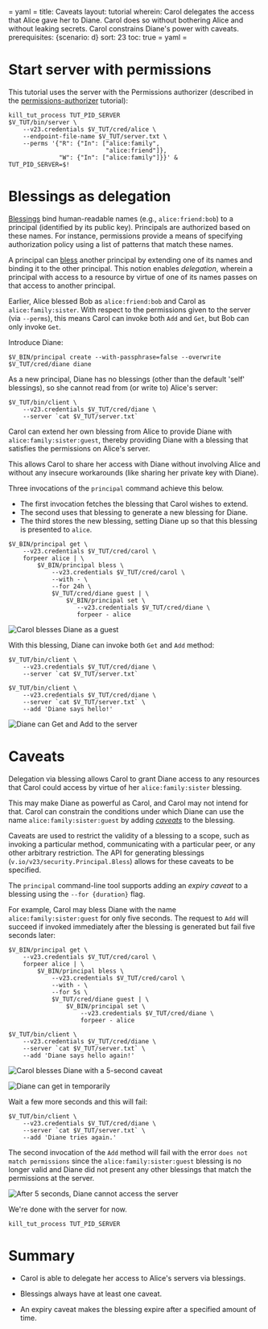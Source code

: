 = yaml =
title: Caveats
layout: tutorial
wherein: Carol delegates the access that Alice gave her to Diane.  Carol does so without bothering Alice and without leaking secrets.  Carol constrains Diane's power with caveats.
prerequisites: {scenario: d}
sort: 23
toc: true
= yaml =

# Start server with permissions

This tutorial uses the server with the Permissions authorizer
(described in the [permissions-authorizer] tutorial):

<!-- @startServerWithPerms @test @sleep -->
```
kill_tut_process TUT_PID_SERVER
$V_TUT/bin/server \
    --v23.credentials $V_TUT/cred/alice \
    --endpoint-file-name $V_TUT/server.txt \
    --perms '{"R": {"In": ["alice:family",
                           "alice:friend"]},
              "W": {"In": ["alice:family"]}}' &
TUT_PID_SERVER=$!
```


# Blessings as delegation

[Blessings][blessing] bind human-readable names (e.g.,
`alice:friend:bob`) to a principal (identified by its public
key). Principals are authorized based on these names.  For instance,
permissions provide a means of specifying authorization policy using a
list of patterns that match these names.


A principal can [bless] another principal by
extending one of its names and binding it to the other principal.
This notion enables _delegation_, wherein a principal with access to
a resource by virtue of one of its names passes on that access to
another principal.

Earlier, Alice blessed Bob as `alice:friend:bob` and Carol as
`alice:family:sister`.  With respect to the permissions given to the
server (via `--perms`), this means Carol can invoke both `Add` and `Get`, but Bob can
only invoke `Get`.

Introduce Diane:

<!-- @createDiane @test -->
```
$V_BIN/principal create --with-passphrase=false --overwrite $V_TUT/cred/diane diane
```

As a new principal, Diane has no blessings (other than the default
'self' blessings), so she cannot read from (or write to) Alice's server:

<!-- @dianeCannotRead -->
```
$V_TUT/bin/client \
    --v23.credentials $V_TUT/cred/diane \
    --server `cat $V_TUT/server.txt`
```

Carol can extend her own blessing from Alice to provide Diane with
`alice:family:sister:guest`, thereby providing Diane with a blessing
that satisfies the permissions on Alice's server.

This allows Carol to share her access with Diane without involving
Alice and without any insecure workarounds (like sharing her private
key with Diane).

Three invocations of the `principal` command achieve this below.
* The first invocation fetches the blessing that Carol wishes to
  extend.
* The second uses that blessing to generate a new blessing for Diane.
* The third stores the new blessing, setting Diane up so that this
  blessing is presented to `alice`.

<!-- @carolDelegatesToDiane @test -->
```
$V_BIN/principal get \
    --v23.credentials $V_TUT/cred/carol \
    forpeer alice | \
        $V_BIN/principal bless \
            --v23.credentials $V_TUT/cred/carol \
            --with - \
            --for 24h \
            $V_TUT/cred/diane guest | \
                $V_BIN/principal set \
                   --v23.credentials $V_TUT/cred/diane \
                   forpeer - alice
```

![Carol blesses Diane as a guest](/images/tut/security05-carol-blesses-diane.svg)

With this blessing, Diane can invoke both `Get` and `Add` method:

<!-- @dianeCanNowAdd @test -->
```
$V_TUT/bin/client \
    --v23.credentials $V_TUT/cred/diane \
    --server `cat $V_TUT/server.txt`

$V_TUT/bin/client \
    --v23.credentials $V_TUT/cred/diane \
    --server `cat $V_TUT/server.txt` \
    --add 'Diane says hello!'
```

![Diane can Get and Add to the server](/images/tut/security06-carol-diane-succeed.svg)

# Caveats

Delegation via blessing allows Carol to grant Diane access to any
resources that Carol could access by virtue of her
`alice:family:sister` blessing.

This may make Diane as powerful as Carol, and Carol may not intend for
that. Carol can constrain the conditions under which Diane can use the
name `alice:family:sister:guest` by adding [_caveats_][caveats] to the
blessing.

Caveats are used to restrict the validity of a blessing to a scope,
such as invoking a particular method, communicating with a particular
peer, or any other arbitrary restriction. The API for generating
blessings (`v.io/v23/security.Principal.Bless`) allows for
these caveats to be specified.

The `principal` command-line tool supports adding an _expiry caveat_
to a blessing using the `--for {duration}` flag.

For example, Carol may bless Diane with the name
`alice:family:sister:guest` for only five seconds. The request to
`Add` will succeed if invoked immediately after the blessing is
generated but fail five seconds later:

<!-- @carolBlessesDianeAsGuest @test -->
```
$V_BIN/principal get \
    --v23.credentials $V_TUT/cred/carol \
    forpeer alice | \
        $V_BIN/principal bless \
            --v23.credentials $V_TUT/cred/carol \
            --with - \
			--for 5s \
            $V_TUT/cred/diane guest | \
                $V_BIN/principal set \
                    --v23.credentials $V_TUT/cred/diane \
                    forpeer - alice

$V_TUT/bin/client \
    --v23.credentials $V_TUT/cred/diane \
    --server `cat $V_TUT/server.txt` \
    --add 'Diane says hello again!'
```

![Carol blesses Diane with a 5-second caveat](/images/tut/security07-carol-blesses-diane-5sec.svg)

![Diane can get in temporarily](/images/tut/security08-diane-succeeds-5sec.svg)

Wait a few more seconds and this will fail:

```
$V_TUT/bin/client \
    --v23.credentials $V_TUT/cred/diane \
    --server `cat $V_TUT/server.txt` \
    --add 'Diane tries again.'
```

The second invocation of the `Add` method will fail with the error `does not
match permissions` since the `alice:family:sister:guest` blessing is no longer
valid and Diane did not present any other blessings that match the permissions
at the server.

![After 5 seconds, Diane cannot access the server](/images/tut/security09-diane-fails-5sec.svg)

We're done with the server for now.

<!-- @killServer @test -->
```
kill_tut_process TUT_PID_SERVER
```

# Summary

* Carol is able to delegate her access to Alice's servers via blessings.

* Blessings always have at least one caveat.

* An expiry caveat makes the blessing expire after a specified amount
  of time.

[bless]: /tutorials/security/principals-and-blessings.html#the-bless-operation
[blessing]: /glossary.html#blessing
[caveats]: /glossary.html#caveat
[permissions-authorizer]: /tutorials/security/permissions-authorizer.html
